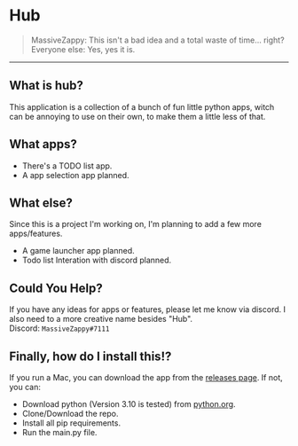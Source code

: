 # Hub

>MassiveZappy: This isn't a bad idea and a total waste of time... right?<br>
>Everyone else: Yes, yes it is.
---
## What is hub?
This application is a collection of a bunch of fun little python apps, witch can be annoying to use on their own, to make them a little less of that.
## What apps?
- There's a TODO list app.
- A app selection app planned.
## What else?
Since this is a project I'm working on, I'm planning to add a few more apps/features.
- A game launcher app planned.
- Todo list Interation with discord planned.

## Could You Help?
If you have any ideas for apps or features, please let me know via discord.
I also need to a more creative name besides "Hub".
<br>
Discord: ```MassiveZappy#7111```
## Finally, how do I install this!?
If you run a Mac, you can download the app from the [releases page](https://github.com/massivezappy/hub/releases).
If not, you can:
- Download python (Version 3.10 is tested) from [python.org](https://www.python.org/downloads/).
- Clone/Download the repo.
- Install all pip requirements.
- Run the main.py file.
